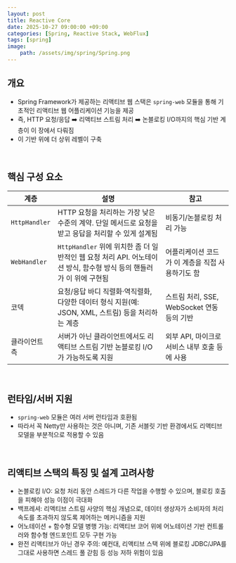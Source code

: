 ```yaml
---
layout: post
title: Reactive Core
date: 2025-10-27 09:00:00 +09:00
categories: [Spring, Reactive Stack, WebFlux]
tags: [spring]
image:
    path: /assets/img/spring/Spring.png
---
```


## 개요

- Spring Framework가 제공하는 리액티브 웹 스택은 `spring-web` 모듈을 통해 기초적인 리액티브 웹 어플리케이션 기능을 제공
- 즉, HTTP 요청/응답 ➡️ 리액티브 스트림 처리 ➡️ 논블로킹 I/O까지의 핵심 기반 계층이 이 장에서 다뤄짐
- 이 기반 위에 더 상위 레벨이 구축

<br>

## 핵심 구성 요소

| 계층 | 설명 | 참고 |
|-|-|-|
| `HttpHandler` | HTTP 요청을 처리하는 가장 낮은 수준의 계약. 단일 메서드로 요청을 받고 응답을 처리할 수 있게 설계됨 | 비동기/논블로킹 처리 가능 |
| `WebHandler` | `HttpHandler` 위에 위치한 좀 더 일반적인 웹 요청 처리 API. 어노테이션 방식, 함수형 방식 등의 핸들러가 이 위에 구현됨 | 어플리케이션 코드가 이 계층을 직접 사용하기도 함 |
| 코덱 | 요청/응답 바디 직렬화·역직렬화, 다양한 데이터 형식 지원(예: JSON, XML, 스트림) 등을 처리하는 계층 | 스트림 처리, SSE, WebSocket 연동 등의 기반 |
| 클라이언트 측 | 서버가 아닌 클라이언트에서도 리액티브 스트림 기반 논블로킹 I/O가 가능하도록 지원 | 외부 API, 마이크로 서비스 내부 호출 등에 사용 |

<br>

## 런타임/서버 지원

- `spring-web` 모듈은 여러 서버 런타임과 호환됨
- 따라서 꼭 Netty만 사용하는 것은 아니며, 기존 서블릿 기반 환경에서도 리액티브 모델을 부분적으로 적용할 수 있음

<br>

## 리액티브 스택의 특징 및 설계 고려사항

- 논블로킹 I/O: 요청 처리 동안 스레드가 다른 작업을 수행할 수 있으며, 블로킹 호출을 피해야 성능 이점이 극대화
- 백프레셔: 리액티브 스트림 사양의 핵심 개념으로, 데이터 생상자가 소비자의 처리 속도를 초과하지 않도록 제어하는 메커니즘을 지원
- 어노테이션 + 함수형 모델 병행 가능: 리액티브 코어 위에 어노테이션 기반 컨트롤러와 함수형 엔드포인트 모두 구현 가능
- 완전 리액티브가 아닌 경우 주의: 예컨대, 리액티브 스택 위에 블로킹 JDBC/JPA를 그대로 사용하면 스레드 풀 갇힘 등 성능 저하 위험이 있음